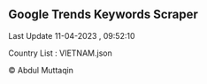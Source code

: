 

## Google Trends Keywords Scraper 
 
Last Update 11-04-2023 , 09:52:10

Country List :
VIETNAM.json



© Abdul Muttaqin 
